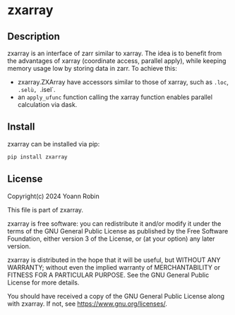 # zxarray

## Description

zxarray is an interface of zarr similar to xarray.  The idea is to benefit from
the advantages of xarray (coordinate access, parallel apply), while keeping
memory usage low by storing data in zarr. To achieve this:
- zxarray.ZXArray have accessors similar to those of xarray, such as `.loc`,
  `.selù, `.isel`.
- an `apply_ufunc` function calling the xarray function enables parallel
  calculation via dask.


## Install

zxarray can be installed via pip:

~~~bash
pip install zxarray
~~~


## License

Copyright(c) 2024 Yoann Robin

This file is part of zxarray.

zxarray is free software: you can redistribute it and/or modify
it under the terms of the GNU General Public License as published by
the Free Software Foundation, either version 3 of the License, or
(at your option) any later version.

zxarray is distributed in the hope that it will be useful,
but WITHOUT ANY WARRANTY; without even the implied warranty of
MERCHANTABILITY or FITNESS FOR A PARTICULAR PURPOSE.  See the
GNU General Public License for more details.

You should have received a copy of the GNU General Public License
along with zxarray.  If not, see <https://www.gnu.org/licenses/>.

